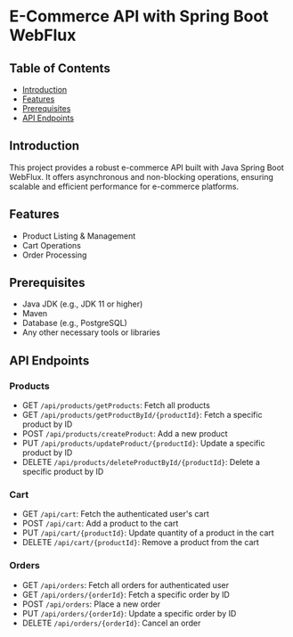 # E-Commerce API with Spring Boot WebFlux

## Table of Contents
- [Introduction](#introduction)
- [Features](#features)
- [Prerequisites](#prerequisites)
- [API Endpoints](#api-endpoints)

## Introduction
This project provides a robust e-commerce API built with Java Spring Boot WebFlux. It offers asynchronous and non-blocking operations, ensuring scalable and efficient performance for e-commerce platforms.

## Features

[//]: # (- User Registration & Authentication)
- Product Listing & Management
- Cart Operations
- Order Processing

[//]: # (- Payment Integration)

[//]: # (- Reviews & Ratings)

[//]: # (- Admin Operations)

## Prerequisites
- Java JDK (e.g., JDK 11 or higher)
- Maven
- Database (e.g., PostgreSQL)
- Any other necessary tools or libraries

## API Endpoints

[//]: # (### Users & Authentication)

[//]: # (- POST `/api/users/register`: Register a new user)

[//]: # (- POST `/api/users/login`: Authenticate a user)

[//]: # (- GET `/api/users/profile`: Fetch the authenticated user's profile)

[//]: # (- PUT `/api/users/profile`: Update the authenticated user's profile)

[//]: # (- DELETE `/api/users/profile`: Delete user account)

### Products
- GET `/api/products/getProducts`: Fetch all products
- GET `/api/products/getProductById/{productId}`: Fetch a specific product by ID
- POST `/api/products/createProduct`: Add a new product
- PUT `/api/products/updateProduct/{productId}`: Update a specific product by ID
- DELETE `/api/products/deleteProductById/{productId}`: Delete a specific product by ID

### Cart
- GET `/api/cart`: Fetch the authenticated user's cart
- POST `/api/cart`: Add a product to the cart
- PUT `/api/cart/{productId}`: Update quantity of a product in the cart
- DELETE `/api/cart/{productId}`: Remove a product from the cart

### Orders
- GET `/api/orders`: Fetch all orders for authenticated user
- GET `/api/orders/{orderId}`: Fetch a specific order by ID
- POST `/api/orders`: Place a new order
- PUT `/api/orders/{orderId}`: Update a specific order by ID
- DELETE `/api/orders/{orderId}`: Cancel an order

[//]: # (### Payments)

[//]: # (- POST `/api/payments/checkout`: Process a payment and checkout)

[//]: # (- GET `/api/payments/history`: Fetch payment history for a user)

[//]: # (### Reviews & Ratings)

[//]: # (- GET `/api/products/{productId}/reviews`: Fetch all reviews for a product)

[//]: # (- POST `/api/products/{productId}/reviews`: Submit a review for a product)

[//]: # (- PUT `/api/reviews/{reviewId}`: Update a review)

[//]: # (- DELETE `/api/reviews/{reviewId}`: Delete a review)

[//]: # (### Admin Operations)

[//]: # (- GET `/api/admin/users`: Fetch all users &#40;admin only&#41;)

[//]: # (- DELETE `/api/admin/users/{userId}`: Delete a user &#40;admin only&#41;)

[//]: # (- GET `/api/admin/orders`: Fetch all orders &#40;admin only&#41;)

[//]: # (- PUT `/api/admin/orders/{orderId}`: Update order status &#40;admin only&#41;)
